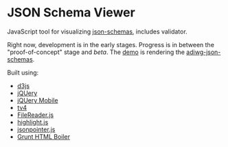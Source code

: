 JSON Schema Viewer
==================

JavaScript tool for visualizing [json-schemas](http://json-schema.org/), includes validator.

Right now, development is in the early stages. Progress is in between the "proof-of-concept" stage and *beta*.
The [demo](http://jlblcc.github.io/json-schema-viewer/) is rendering the
[adiwg-json-schemas](https://github.com/adiwg/adiwg-json-schemas).


Built using:
 - [d3js](http://d3js.org/)
 - [jQUery](http://jquery.com/)
 - [jQUery Mobile](http://jquerymobile.com/)
 - [tv4](http://geraintluff.github.io/tv4/)
 - [FileReader.js](http://bgrins.github.io/filereader.js/)
 - [highlight.js](https://highlightjs.org/)
 - [jsonpointer.js](https://github.com/alexeykuzmin/jsonpointer.js)
 - [Grunt HTML Boiler](https://github.com/mhulse/grunt-html-boiler)
